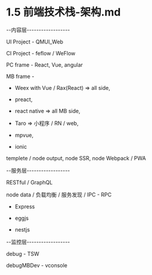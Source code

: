 # 1.5 前端技术栈-架构.md

--内容层------------------

UI Project - QMUI_Web

CI Project - feflow / WeFlow

PC frame - React, Vue, angular

MB frame -

* Weex with Vue / Rax(React) => all side,

* preact,

* react native => all MB side,

* Taro => 小程序 / RN / web,

* mpvue,

* ionic

templete / node output, node SSR, node Webpack / PWA

--服务层------------------

RESTful / GraphQL

node data / 负载均衡 / 服务发现 / IPC - RPC

* Express

* eggjs

* nestjs

--监控层------------------

debug - TSW

debugMBDev - vconsole
